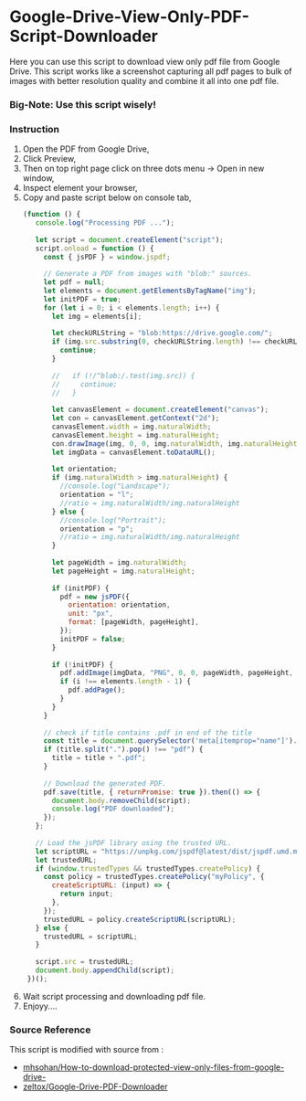 # Google-Drive-View-Only-PDF-Script-Downloader

Here you can use this script to download view only pdf file from Google Drive. This script works like a screenshot capturing all pdf pages to bulk of images with better resolution quality and combine it all into one pdf file.

### Big-Note: Use this script wisely!

### Instruction
1. Open the PDF from Google Drive,
2. Click Preview,
3. Then on top right page click on three dots menu -> Open in new window,
4. Inspect element your browser,
5. Copy and paste script below on console tab,
   ```js
   (function () {
      console.log("Processing PDF ...");
    
      let script = document.createElement("script");
      script.onload = function () {
        const { jsPDF } = window.jspdf;
    
        // Generate a PDF from images with "blob:" sources.
        let pdf = null;
        let elements = document.getElementsByTagName("img");
        let initPDF = true;
        for (let i = 0; i < elements.length; i++) {
          let img = elements[i];
    
          let checkURLString = "blob:https://drive.google.com/";
          if (img.src.substring(0, checkURLString.length) !== checkURLString) {
            continue;
          }
    
          //   if (!/^blob:/.test(img.src)) {
          //     continue;
          //   }
    
          let canvasElement = document.createElement("canvas");
          let con = canvasElement.getContext("2d");
          canvasElement.width = img.naturalWidth;
          canvasElement.height = img.naturalHeight;
          con.drawImage(img, 0, 0, img.naturalWidth, img.naturalHeight);
          let imgData = canvasElement.toDataURL();
    
          let orientation;
          if (img.naturalWidth > img.naturalHeight) {
            //console.log("Landscape");
            orientation = "l";
            //ratio = img.naturalWidth/img.naturalHeight
          } else {
            //console.log("Portrait");
            orientation = "p";
            //ratio = img.naturalWidth/img.naturalHeight
          }
    
          let pageWidth = img.naturalWidth;
          let pageHeight = img.naturalHeight;
    
          if (initPDF) {
            pdf = new jsPDF({
              orientation: orientation,
              unit: "px",
              format: [pageWidth, pageHeight],
            });
            initPDF = false;
          }
    
          if (!initPDF) {
            pdf.addImage(imgData, "PNG", 0, 0, pageWidth, pageHeight, "", "SLOW");
            if (i !== elements.length - 1) {
              pdf.addPage();
            }
          }
        }
    
        // check if title contains .pdf in end of the title
        const title = document.querySelector('meta[itemprop="name"]').content;
        if (title.split(".").pop() !== "pdf") {
          title = title + ".pdf";
        }
    
        // Download the generated PDF.
        pdf.save(title, { returnPromise: true }).then(() => {
          document.body.removeChild(script);
          console.log("PDF downloaded");
        });
      };
    
      // Load the jsPDF library using the trusted URL.
      let scriptURL = "https://unpkg.com/jspdf@latest/dist/jspdf.umd.min.js";
      let trustedURL;
      if (window.trustedTypes && trustedTypes.createPolicy) {
        const policy = trustedTypes.createPolicy("myPolicy", {
          createScriptURL: (input) => {
            return input;
          },
        });
        trustedURL = policy.createScriptURL(scriptURL);
      } else {
        trustedURL = scriptURL;
      }
    
      script.src = trustedURL;
      document.body.appendChild(script);
    })();
   ```
6. Wait script processing and downloading pdf file.
7. Enjoyy....

### Source Reference
This script is modified with source from :
- [mhsohan/How-to-download-protected-view-only-files-from-google-drive-](https://github.com/mhsohan/How-to-download-protected-view-only-files-from-google-drive-)
- [zeltox/Google-Drive-PDF-Downloader](https://github.com/zeltox/Google-Drive-PDF-Downloaderzeltox/Google-Drive-PDF-Downloader)
